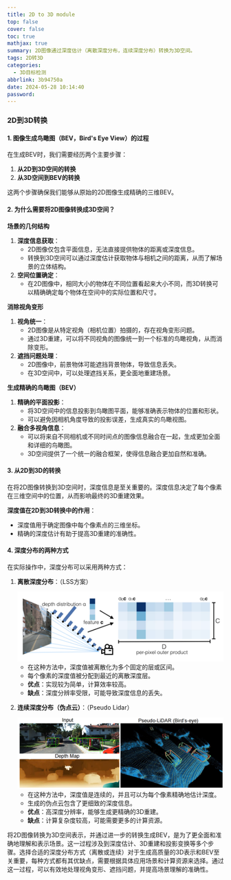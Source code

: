 ```yaml
---
title: 2D to 3D module
top: false
cover: false
toc: true
mathjax: true
summary: 2D图像通过深度估计（离散深度分布，连续深度分布）转换为3D空间。
tags: 2D转3D
categories:
  - 3D目标检测
abbrlink: 3b94750a
date: 2024-05-28 10:14:40
password:
---
```


### 2D到3D转换

#### 1. 图像生成鸟瞰图（BEV，Bird's Eye View）的过程

在生成BEV时，我们需要经历两个主要步骤：

1. **从2D到3D空间的转换**
2. **从3D空间到BEV的转换**

这两个步骤确保我们能够从原始的2D图像生成精确的三维BEV。

#### 2. 为什么需要将2D图像转换成3D空间？

**场景的几何结构**

1. **深度信息获取**：
   - 2D图像仅包含平面信息，无法直接提供物体的距离或深度信息。
   - 转换到3D空间可以通过深度估计获取物体与相机之间的距离，从而了解场景的立体结构。
2. **空间位置确定**：
   - 在2D图像中，相同大小的物体在不同位置看起来大小不同，而3D转换可以精确确定每个物体在空间中的实际位置和尺寸。

**消除视角变形**

1. **视角统一**：
   - 2D图像是从特定视角（相机位置）拍摄的，存在视角变形问题。
   - 通过3D重建，可以将不同视角的图像统一到一个标准的鸟瞰视角，从而消除变形。
2. **遮挡问题处理**：
   - 2D图像中，前景物体可能遮挡背景物体，导致信息丢失。
   - 在3D空间中，可以处理遮挡关系，更全面地重建场景。

**生成精确的鸟瞰图（BEV）**

1. **精确的平面投影**：
   - 将3D空间中的信息投影到鸟瞰图平面，能够准确表示物体的位置和形状。
   - 可以避免因相机角度导致的投影误差，生成真实的鸟瞰视图。
2. **融合多视角信息**：
   - 可以将来自不同相机或不同时间点的图像信息融合在一起，生成更加全面和详细的鸟瞰图。
   - 3D空间提供了一个统一的融合框架，使得信息融合更加自然和准确。

#### 3. 从2D到3D的转换

在将2D图像转换到3D空间时，深度信息是至关重要的。深度信息决定了每个像素在三维空间中的位置，从而影响最终的3D重建效果。

**深度值在2D到3D转换中的作用**：

- 深度值用于确定图像中每个像素点的三维坐标。
- 精确的深度估计有助于提高3D重建的准确性。

#### 4. 深度分布的两种方式

在实际操作中，深度分布可以采用两种方式：

1. **离散深度分布**：（LSS方案）

   <img src="./2Dto3D/image-20240526103837788.png" alt="离散深度分布" style="zoom:50%;" />

   - 在这种方法中，深度值被离散化为多个固定的层或区间。
   - 每个像素的深度值被分配到最近的离散深度层。
   - **优点**：实现较为简单，计算效率较高。
   - **缺点**：深度分辨率受限，可能导致深度信息的丢失。

2. **连续深度分布（伪点云）**：（Pseudo Lidar）

   <img src="./2Dto3D/image-20240526103658197.png" alt="连续深度分布" style="zoom:50%;" />

   - 在这种方法中，深度值是连续的，并且可以为每个像素精确地估计深度。
   - 生成的伪点云包含了更细致的深度信息。
   - **优点**：高深度分辨率，能够生成更精确的3D重建。
   - **缺点**：计算复杂度较高，可能需要更多的计算资源。

将2D图像转换为3D空间表示，并通过进一步的转换生成BEV，是为了更全面和准确地理解和表示场景。这一过程涉及到深度估计、3D重建和投影变换等多个步骤。选择合适的深度分布方式（离散或连续）对于生成高质量的3D表示和BEV至关重要，每种方式都有其优缺点，需要根据具体应用场景和计算资源来选择。通过这一过程，可以有效地处理视角变形、遮挡问题，并提高场景理解的准确性。
